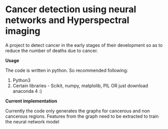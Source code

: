 # Cancer detection using neural networks and Hyperspectral imaging

A project to detect cancer in the early stages of their development so as to reduce the number of deaths due to cancer.

**Usage**

The code is written in python. So recommended following:
1. Python3
2. Certain libraries - Scikit, numpy, matplolib, PIL OR just download anaconda 4 :)

**Current implementation**

Currently the code only generates the graphs for cancerous and non cancerous regions. Features from the graph need to be extracted to 
train the neural network model


